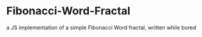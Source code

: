 Fibonacci-Word-Fractal
======================

a JS implementation of a simple Fibonacci Word fractal, written while bored
